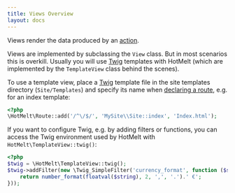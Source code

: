 ```yaml
---
title: Views Overview
layout: docs
---
```


Views render the data produced by an [action][actions-overview].

Views are implemented by subclassing the `View` class. But in most scenarios this is overkill. Usually you will use [Twig][twig] templates with HotMelt (which are implemented by the `TemplateView` class behind the scenes).

To use a template view, place a [Twig][twig] template file in the site templates directory (`Site/Templates`) and specify its name when [declaring a route][routes-overview], e.g. for an index template:

``` php
<?php
\HotMelt\Route::add('/^\/$/', 'MySite\\Site::index', 'Index.html');
```

If you want to configure Twig, e.g. by adding filters or functions, you can access the Twig environment used by HotMelt with `HotMelt\TemplateView::twig()`:

``` php
<?php
$twig = \HotMelt\TemplateView::twig();
$twig->addFilter(new \Twig_SimpleFilter('currency_format', function ($string) {
	return number_format(floatval($string), 2, ',', '.').' €';
}));
```


[actions-overview]: ../actions
[routes-overview]: ../routes
[twig]: https://github.com/fabpot/Twig